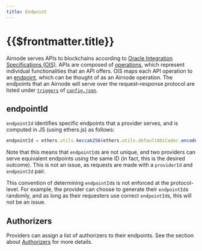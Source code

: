 ```yaml
---
title: Endpoint
---
```


# {{$frontmatter.title}}

Airnode serves APIs to blockchains according to [Oracle Integration Specifications \(OIS\)](/airnode/ois.md). APIs are composed of [operations](/airnode/ois.md#44-paths), which represent individual functionalities that an API offers. OIS maps each API operation to an [endpoint](/airnode/ois.md#5-endpoints), which can be thought of as an Airnode operation. The endpoints that an Airnode will serve over the request–response protocol are listed under [`triggers`](/airnode/config-json.md#triggers) of [`config.json`](/airnode/config-json.md).

## endpointId

`endpointId` identifies specific endpoints that a provider serves, and is computed in JS \(using ethers.js\) as follows:

```javascript
endpointId = ethers.utils.keccak256(ethers.utils.defaultAbiCoder.encode(['string'], [`${OIS_NAME}/${ENDPOINT_NAME}`]));
```

Note that this means that `endpointId`s are not unique, and two providers can serve equivalent endpoints using the same ID \(in fact, this is the desired outcome\). This is not an issue, as requests are made with a `providerId` and `endpointId` pair.

This convention of determining `endpointId`s is not enforced at the protocol-level. For example, the provider can choose to generate their `endpointId`s randomly, and as long as their requesters use correct `endpointId`s, this will not be an issue.

## Authorizers

Providers can assign a list of authorizers to their endpoints. See the section about [Authorizers](authorizer.md) for more details.

